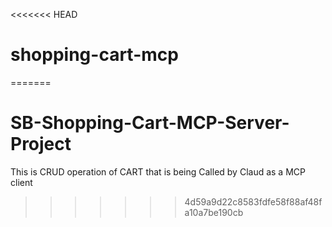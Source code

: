 <<<<<<< HEAD
# shopping-cart-mcp
=======
# SB-Shopping-Cart-MCP-Server-Project
This is CRUD operation of CART that is being Called by Claud as a MCP client
>>>>>>> 4d59a9d22c8583fdfe58f88af48fa10a7be190cb
